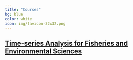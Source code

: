 ```yaml
---
title: "Courses"
bg: blue
color: white
icon: img/favicon-32x32.png
---
```


## [Time-series Analysis for Fisheries and Environmental Sciences](https://nwfsc-timeseries.github.io/atsa/)





